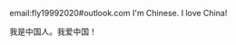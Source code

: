 email:fly19992020#outlook.com
I'm Chinese. I love China!

我是中国人。我爱中国！

<!---
fly19992020/fly19992020 is a ✨ special ✨ repository because its `README.md` (this file) appears on your GitHub profile.
You can click the Preview link to take a look at your changes.
--->
